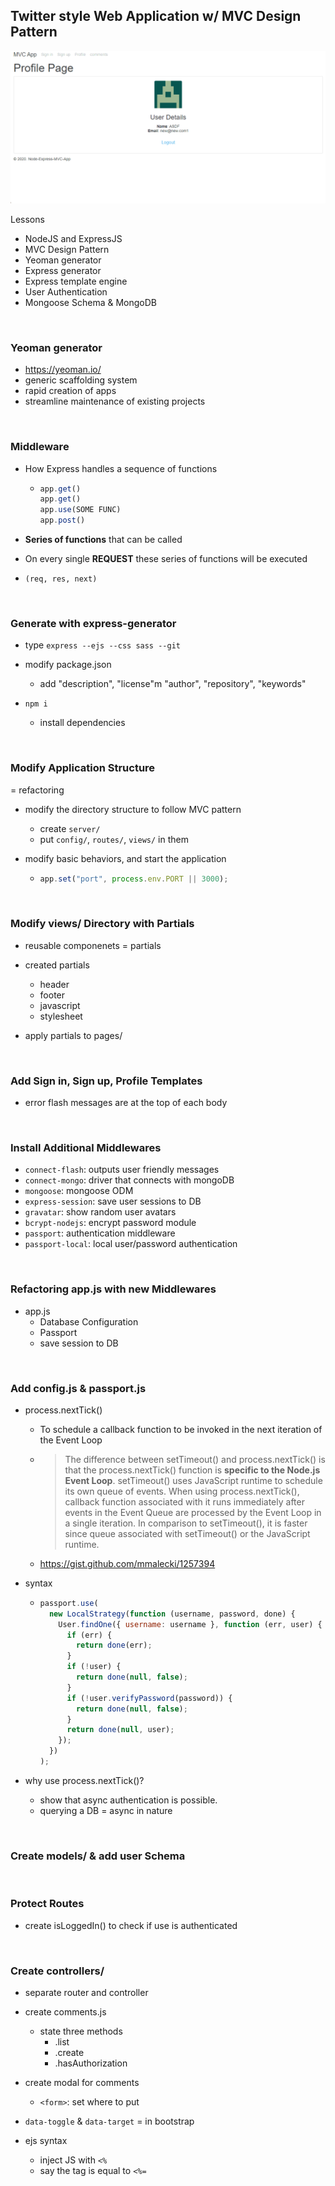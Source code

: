 ## Twitter style Web Application w/ MVC Design Pattern

![alt](./gif/mvc_app.gif)

Lessons

- NodeJS and ExpressJS
- MVC Design Pattern
- Yeoman generator
- Express generator
- Express template engine
- User Authentication
- Mongoose Schema & MongoDB

<br/>

### Yeoman generator

- https://yeoman.io/
- generic scaffolding system
- rapid creation of apps
- streamline maintenance of existing projects

<br/>

### Middleware

- How Express handles a sequence of functions

  - ```javascript
    app.get()
    app.get()
    app.use(SOME FUNC)
    app.post()
    ```

- **Series of functions** that can be called
- On every single **REQUEST** these series of functions will be executed

- `(req, res, next)`

<br/>

### Generate with express-generator

- type `express --ejs --css sass --git`
- modify package.json

  - add "description", "license"m "author", "repository", "keywords"

- `npm i`
  - install dependencies

<br/>

### Modify Application Structure

= refactoring

- modify the directory structure to follow MVC pattern

  - create `server/`
  - put `config/`, `routes/`, `views/` in them

- modify basic behaviors, and start the application

  - ```javascript
    app.set("port", process.env.PORT || 3000);
    ```

<br/>

### Modify views/ Directory with Partials

- reusable componenets = partials

- created partials

  - header
  - footer
  - javascript
  - stylesheet

- apply partials to pages/

<br/>

### Add Sign in, Sign up, Profile Templates

- error flash messages are at the top of each body

<br/>

### Install Additional Middlewares

- `connect-flash`: outputs user friendly messages
- `connect-mongo`: driver that connects with mongoDB
- `mongoose`: mongoose ODM
- `express-session`: save user sessions to DB
- `gravatar`: show random user avatars
- `bcrypt-nodejs`: encrypt password module
- `passport`: authentication middleware
- `passport-local`: local user/password authentication

<br/>

### Refactoring app.js with new Middlewares

- app.js
  - Database Configuration
  - Passport
  - save session to DB

<br/>

### Add config.js & passport.js

- process.nextTick()

  - To schedule a callback function to be invoked in the next iteration of the Event Loop

  - > The difference between setTimeout() and process.nextTick() is that the process.nextTick() function is **specific to the Node.js Event Loop**. setTimeout() uses JavaScript runtime to schedule its own queue of events. When using process.nextTick(), callback function associated with it runs immediately after events in the Event Queue are processed by the Event Loop in a single iteration. In comparison to setTimeout(), it is faster since queue associated with setTimeout() or the JavaScript runtime.

  - https://gist.github.com/mmalecki/1257394

- syntax

  - ```javascript
    passport.use(
      new LocalStrategy(function (username, password, done) {
        User.findOne({ username: username }, function (err, user) {
          if (err) {
            return done(err);
          }
          if (!user) {
            return done(null, false);
          }
          if (!user.verifyPassword(password)) {
            return done(null, false);
          }
          return done(null, user);
        });
      })
    );
    ```

- why use process.nextTick()?

  - show that async authentication is possible.
  - querying a DB = async in nature

<br/>

### Create models/ & add user Schema

<br/>

### Protect Routes

- create isLoggedIn() to check if use is authenticated

<br/>

### Create controllers/

- separate router and controller
- create comments.js
  - state three methods
    - .list
    - .create
    - .hasAuthorization
- create modal for comments

  - `<form>`: set where to put

- `data-toggle` & `data-target` = in bootstrap
- ejs syntax
  - inject JS with `<%`
  - say the tag is equal to `<%=`
